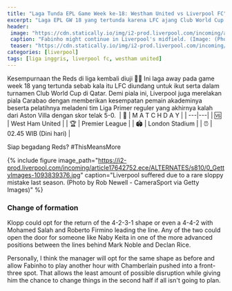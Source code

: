 ```yaml
---
title: "Laga Tunda EPL Game Week ke-18: Westham United vs Liverpool FC"
excerpt: "Laga EPL GW 18 yang tertunda karena LFC ajang Club World Cup. ‪Siap begadang Reds?‬"
header:
 image: "https://cdn.statically.io/img/i2-prod.liverpool.com/incoming/article17649139.ece/ALTERNATES/s810/0_GettyImages-1202338459.jpg"
 caption: "Fabinho might continue in Liverpool's midfield. (Image: (Photo by John Powell/Liverpool FC via Getty Images)"
 teaser: "https://cdn.statically.io/img/i2-prod.liverpool.com/incoming/article17649139.ece/ALTERNATES/s810/0_GettyImages-1202338459.jpg"
categories: [liverpool]
tags: [liga inggris, liverpool fc, westham united]
---
```

‪Kesempurnaan the Reds di liga kembali diuji ✊🏽‬ Ini laga away pada game week 18 yang tertunda sebab kala itu LFC diundang untuk ikut serta dalam turnamen Club World Cup di Qatar. Demi piala ini, Liverpool juga merelakan piala Carabao dengan memberikan kesempatan pemain akademinya beserta pelatihnya meladeni tim Liga Primer reguler yang akhirnya kalah dari Aston Villa dengan skor telak 5-0.
‪
| 🔴 | M A T C H D A Y |
| ---|---|
‪| 🆚 | West Ham United‬ |
‪| 🏆 | Premier League |
‪| 🏟 | London Stadium‬ |
‪| ⏰ | 02.45 WIB (Dini hari)‬ |

‪Siap begadang Reds? ‬#ThisMeansMore  

{% include figure image_path="https://i2-prod.liverpool.com/incoming/article17642752.ece/ALTERNATES/s810/0_GettyImages-1093839376.jpg" caption="Liverpool suffered due to a rare sloppy mistake last season. (Photo by Rob Newell - CameraSport via Getty Images)" %}

### Change of formation

Klopp could opt for the return of the 4-2-3-1 shape or even a 4-4-2 with Mohamed Salah and Roberto Firmino leading the line. Any of the two could open the door for someone like Naby Keita in one of the more advanced positions between the lines behind Mark Noble and Declan Rice.

Personally, I think the manager will opt for the same shape as before and allow Fabinho to play another hour with Chamberlain pushed into a front-three spot. That allows the least amount of possible disruption while giving him the chance to change things in the second half if all isn't going to plan.
